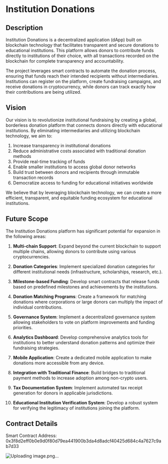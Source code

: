 # Institution Donations

## Description

Institution Donations is a decentralized application (dApp) built on blockchain technology that facilitates transparent and secure donations to educational institutions. This platform allows donors to contribute funds directly to institutions of their choice, with all transactions recorded on the blockchain for complete transparency and accountability.

The project leverages smart contracts to automate the donation process, ensuring that funds reach their intended recipients without intermediaries. Institutions can register on the platform, create fundraising campaigns, and receive donations in cryptocurrency, while donors can track exactly how their contributions are being utilized.

## Vision

Our vision is to revolutionize institutional fundraising by creating a global, borderless donation platform that connects donors directly with educational institutions. By eliminating intermediaries and utilizing blockchain technology, we aim to:

1. Increase transparency in institutional donations
2. Reduce administrative costs associated with traditional donation methods
3. Provide real-time tracking of funds
4. Enable smaller institutions to access global donor networks
5. Build trust between donors and recipients through immutable transaction records
6. Democratize access to funding for educational initiatives worldwide

We believe that by leveraging blockchain technology, we can create a more efficient, transparent, and equitable funding ecosystem for educational institutions.

## Future Scope

The Institution Donations platform has significant potential for expansion in the following areas:

1. **Multi-chain Support**: Expand beyond the current blockchain to support multiple chains, allowing donors to contribute using various cryptocurrencies.

2. **Donation Categories**: Implement specialized donation categories for different institutional needs (infrastructure, scholarships, research, etc.).

3. **Milestone-based Funding**: Develop smart contracts that release funds based on predefined milestones and achievements by the institutions.

4. **Donation Matching Programs**: Create a framework for matching donations where corporations or large donors can multiply the impact of individual contributions.

5. **Governance System**: Implement a decentralized governance system allowing stakeholders to vote on platform improvements and funding priorities.

6. **Analytics Dashboard**: Develop comprehensive analytics tools for institutions to better understand donation patterns and optimize their fundraising strategies.

7. **Mobile Application**: Create a dedicated mobile application to make donations more accessible from any device.

8. **Integration with Traditional Finance**: Build bridges to traditional payment methods to increase adoption among non-crypto users.

9. **Tax Documentation System**: Implement automated tax receipt generation for donors in applicable jurisdictions.

10. **Educational Institution Verification System**: Develop a robust system for verifying the legitimacy of institutions joining the platform.

## Contract Details

Smart Contract Address: 0x3f8d2eff0b0e9d0f80d79ea441900b3da4d8adcf40425d684c4a7627c9ab7d33

![Uploading image.png…]()

